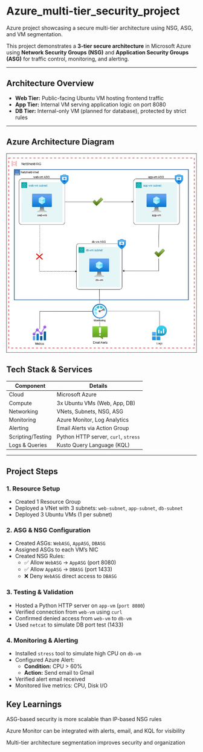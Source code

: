 # Azure_multi-tier_security_project
Azure project showcasing a secure multi-tier architecture using NSG, ASG, and VM segmentation.

This project demonstrates a **3-tier secure architecture** in Microsoft Azure using **Network Security Groups (NSG)** and **Application Security Groups (ASG)** for traffic control, monitoring, and alerting.

---

## Architecture Overview


- **Web Tier:** Public-facing Ubuntu VM hosting frontend traffic
- **App Tier:** Internal VM serving application logic on port 8080
- **DB Tier:** Internal-only VM (planned for database), protected by strict rules

---
## Azure Architecture Diagram

![Azure Architecture](architecture/Azure-architecture.png)


## Tech Stack & Services

| Component            | Details                      |
|---------------------|------------------------------|
| Cloud               | Microsoft Azure              |
| Compute             | 3x Ubuntu VMs (Web, App, DB) |
| Networking          | VNets, Subnets, NSG, ASG     |
| Monitoring          | Azure Monitor, Log Analytics |
| Alerting            | Email Alerts via Action Group|
| Scripting/Testing   | Python HTTP server, `curl`, `stress`|
| Logs & Queries      | Kusto Query Language (KQL)   |

---

## Project Steps

### 1. Resource Setup
- Created 1 Resource Group
- Deployed a VNet with 3 subnets: `web-subnet`, `app-subnet`, `db-subnet`
- Deployed 3 Ubuntu VMs (1 per subnet)

### 2. ASG & NSG Configuration
- Created ASGs: `WebASG`, `AppASG`, `DBASG`
- Assigned ASGs to each VM’s NIC
- Created NSG Rules:
  - ✅ Allow `WebASG` → `AppASG` (port 8080)
  - ✅ Allow `AppASG` → `DBASG` (port 1433)
  - ❌ Deny `WebASG` direct access to `DBASG`

### 3. Testing & Validation
- Hosted a Python HTTP server on `app-vm` (`port 8080`)
- Verified connection from `web-vm` using `curl`
- Confirmed denied access from `web-vm` to `db-vm`
- Used `netcat` to simulate DB port test (1433)

### 4. Monitoring & Alerting
- Installed `stress` tool to simulate high CPU on `db-vm`
- Configured Azure Alert:
  - **Condition:** CPU > 60%
  - **Action:** Send email to Gmail
- Verified alert email received
- Monitored live metrics: CPU, Disk I/O



## Key Learnings
ASG-based security is more scalable than IP-based NSG rules

Azure Monitor can be integrated with alerts, email, and KQL for visibility

Multi-tier architecture segmentation improves security and organization
